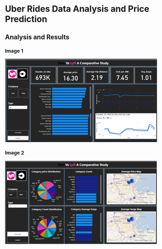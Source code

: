 # Uber Rides Data Analysis and Price Prediction

## Analysis and Results

### Image 1
![OverView Dashboard](Images/1.png)

### Image 2
![Detail Dashboard](Images/2.png)
